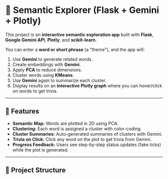 # 🔎 Semantic Explorer (Flask + Gemini + Plotly)

This project is an **interactive semantic exploration app** built with **Flask**, **Google Gemini API**, **Plotly**, and **scikit-learn**.  

You can enter a **word or short phrase** (a "theme"), and the app will:  
1. Use **Gemini** to generate related words.  
2. Create embeddings with **Gemini**.  
3. Apply **PCA** to reduce dimensions.  
4. Cluster words using **KMeans**.  
5. Use **Gemini** again to summarize each cluster.  
6. Display results on an **interactive Plotly graph** where you can hover/click on words to get trivia.

---

## 🚀 Features
- **Semantic Map:** Words are plotted in 2D using PCA.  
- **Clustering:** Each word is assigned a cluster with color-coding.  
- **Cluster Summaries:** Auto-generated summaries of clusters with Gemini.  
- **Trivia on Click:** Click any word on the plot to get trivia from Gemini.  
- **Progress Feedback:** Users see step-by-step status updates (fake ticks) while the plot is generated.  

---

## 📂 Project Structure
